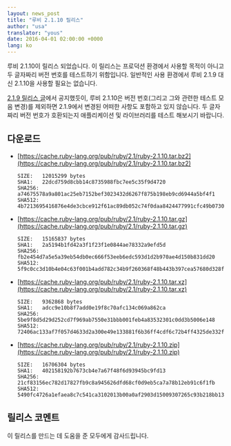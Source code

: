 ```yaml
---
layout: news_post
title: "루비 2.1.10 릴리스"
author: "usa"
translator: "yous"
date: 2016-04-01 02:00:00 +0000
lang: ko
---
```


루비 2.1.10이 릴리스 되었습니다.
이 릴리스는 프로덕션 환경에서 사용할 목적이 아니고 두 글자짜리 버전 번호를
테스트하기 위함입니다.
일반적인 사용 환경에서 루비 2.1.9 대신 2.1.10을 사용할 필요는 없습니다.

[2.1.9 릴리스 글](https://www.ruby-lang.org/ko/news/2016/03/30/ruby-2-1-9-released/)에서
공지했듯이, 루비 2.1.10은 버전 번호(그리고 그와 관련한 테스트 모음 변경)를
제외하면 2.1.9에서 변경된 어떠한 사항도 포함하고 있지 않습니다.
두 글자짜리 버전 번호가 호환되는지 애플리케이션 및 라이브러리를 테스트 해보시기 바랍니다.

## 다운로드

* [https://cache.ruby-lang.org/pub/ruby/2.1/ruby-2.1.10.tar.bz2](https://cache.ruby-lang.org/pub/ruby/2.1/ruby-2.1.10.tar.bz2)

      SIZE:   12015299 bytes
      SHA1:   22dcd759d8cbb14c8735988fbc7ee5c35f9d4720
      SHA256: a74675578a9a801ac25eb7152bef3023432d6267f875b198eb9cd6944a5bf4f1
      SHA512: 4b7213695416876e4de3cbce912f61ac89db052c74f0daa8424477991cfc49b07300e960177ff576b634a97ee8afef3c5aded5d5806329dbd01d0ce7b42b9b63

* [https://cache.ruby-lang.org/pub/ruby/2.1/ruby-2.1.10.tar.gz](https://cache.ruby-lang.org/pub/ruby/2.1/ruby-2.1.10.tar.gz)

      SIZE:   15165837 bytes
      SHA1:   2a5194b1fd42a3f1f23f1e0844ae78332a9efd5d
      SHA256: fb2e454d7a5e5a39eb54db0ec666f53eeb6edc593d1d2b970ae4d150b831dd20
      SHA512: 5f9c0cc3d10b4e04c63f001b4add782c34b9f260368f48b443b397cea57680d328f7c28cbb2a9be4c2f5acd114bac07dacb100d57018fa4d2a1792fc03083418

* [https://cache.ruby-lang.org/pub/ruby/2.1/ruby-2.1.10.tar.xz](https://cache.ruby-lang.org/pub/ruby/2.1/ruby-2.1.10.tar.xz)

      SIZE:   9362868 bytes
      SHA1:   adcc9e10b8f7add0e19f8c70afc134c069a862ca
      SHA256: 5be9f8d5d29d252cd7f969ab7550e31bbb001feb4a83532301c0dd3b5006e148
      SHA512: 72406ac133af7f057d4633d2a300e49e133881f6b36ff4cdf6c72b4ff4325de332fc5a45c96ea407140a8bf09cdc307e13107c539196902e5b67b7d24cd72dc9

* [https://cache.ruby-lang.org/pub/ruby/2.1/ruby-2.1.10.zip](https://cache.ruby-lang.org/pub/ruby/2.1/ruby-2.1.10.zip)

      SIZE:   16706304 bytes
      SHA1:   402158192b7673cb4e7a67f48f6d93945bc9fd13
      SHA256: 21cf83156ec782d17827fb9c8a945626dfd68cf0d9eb5ca7a78b12eb91c6f1fb
      SHA512: 5490fc4726a1efaea8c7c541ca3102013b00a0af2903d15009307265c93b218bb13aab0007d279823c740a9b173d957ca79f2d8f25932f04763ec1aa18d164e8

## 릴리스 코멘트

이 릴리스를 만드는 데 도움을 준 모두에게 감사드립니다.
